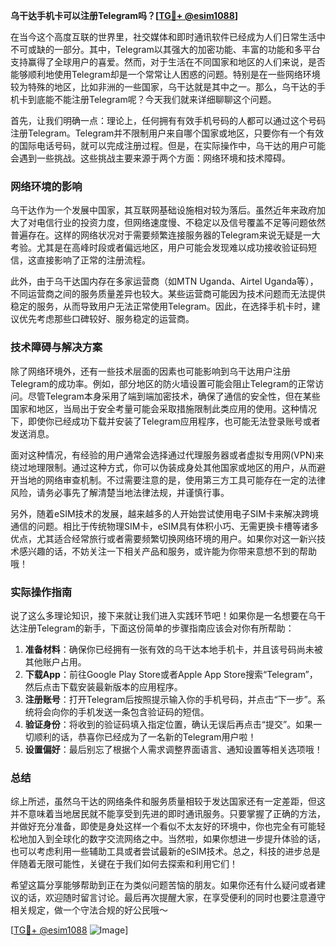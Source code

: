 **乌干达手机卡可以注册Telegram吗？[[TG💪+ @esim1088](https://t.me/s/esim1088)]**

在当今这个高度互联的世界里，社交媒体和即时通讯软件已经成为人们日常生活中不可或缺的一部分。其中，Telegram以其强大的加密功能、丰富的功能和多平台支持赢得了全球用户的喜爱。然而，对于生活在不同国家和地区的人们来说，是否能够顺利地使用Telegram却是一个常常让人困惑的问题。特别是在一些网络环境较为特殊的地区，比如非洲的一些国家，乌干达就是其中之一。那么，乌干达的手机卡到底能不能注册Telegram呢？今天我们就来详细聊聊这个问题。

首先，让我们明确一点：理论上，任何拥有有效手机号码的人都可以通过这个号码注册Telegram。Telegram并不限制用户来自哪个国家或地区，只要你有一个有效的国际电话号码，就可以完成注册过程。但是，在实际操作中，乌干达的用户可能会遇到一些挑战。这些挑战主要来源于两个方面：网络环境和技术障碍。

### 网络环境的影响

乌干达作为一个发展中国家，其互联网基础设施相对较为落后。虽然近年来政府加大了对电信行业的投资力度，但网络速度慢、不稳定以及信号覆盖不足等问题依然普遍存在。这样的网络状况对于需要频繁连接服务器的Telegram来说无疑是一大考验。尤其是在高峰时段或者偏远地区，用户可能会发现难以成功接收验证码短信，这直接影响了正常的注册流程。

此外，由于乌干达国内存在多家运营商（如MTN Uganda、Airtel Uganda等），不同运营商之间的服务质量差异也较大。某些运营商可能因为技术问题而无法提供稳定的服务，从而导致用户无法正常使用Telegram。因此，在选择手机卡时，建议优先考虑那些口碑较好、服务稳定的运营商。

### 技术障碍与解决方案

除了网络环境外，还有一些技术层面的因素也可能影响到乌干达用户注册Telegram的成功率。例如，部分地区的防火墙设置可能会阻止Telegram的正常访问。尽管Telegram本身采用了端到端加密技术，确保了通信的安全性，但在某些国家和地区，当局出于安全考量可能会采取措施限制此类应用的使用。这种情况下，即使你已经成功下载并安装了Telegram应用程序，也可能无法登录账号或者发送消息。

面对这种情况，有经验的用户通常会选择通过代理服务器或者虚拟专用网(VPN)来绕过地理限制。通过这种方式，你可以伪装成身处其他国家或地区的用户，从而避开当地的网络审查机制。不过需要注意的是，使用第三方工具可能存在一定的法律风险，请务必事先了解清楚当地法律法规，并谨慎行事。

另外，随着eSIM技术的发展，越来越多的人开始尝试使用电子SIM卡来解决跨境通信的问题。相比于传统物理SIM卡，eSIM具有体积小巧、无需更换卡槽等诸多优点，尤其适合经常旅行或者需要频繁切换网络环境的用户。如果你对这一新兴技术感兴趣的话，不妨关注一下相关产品和服务，或许能为你带来意想不到的帮助哦！

### 实际操作指南

说了这么多理论知识，接下来就让我们进入实践环节吧！如果你是一名想要在乌干达注册Telegram的新手，下面这份简单的步骤指南应该会对你有所帮助：

1. **准备材料**：确保你已经拥有一张有效的乌干达本地手机卡，并且该号码尚未被其他账户占用。
2. **下载App**：前往Google Play Store或者Apple App Store搜索“Telegram”，然后点击下载安装最新版本的应用程序。
3. **注册账号**：打开Telegram后按照提示输入你的手机号码，并点击“下一步”。系统将会向你的手机发送一条包含验证码的短信。
4. **验证身份**：将收到的验证码填入指定位置，确认无误后再点击“提交”。如果一切顺利的话，恭喜你已经成为了一名新的Telegram用户啦！
5. **设置偏好**：最后别忘了根据个人需求调整界面语言、通知设置等相关选项哦！

### 总结

综上所述，虽然乌干达的网络条件和服务质量相较于发达国家还有一定差距，但这并不意味着当地居民就不能享受到先进的即时通讯服务。只要掌握了正确的方法，并做好充分准备，即使是身处这样一个看似不太友好的环境中，你也完全有可能轻松地加入到全球化的数字交流网络之中。当然啦，如果你想进一步提升体验的话，也可以考虑利用一些辅助工具或者尝试最新的eSIM技术。总之，科技的进步总是伴随着无限可能性，关键在于我们如何去探索和利用它们！

希望这篇分享能够帮助到正在为类似问题苦恼的朋友。如果你还有什么疑问或者建议的话，欢迎随时留言讨论。最后再次提醒大家，在享受便利的同时也要注意遵守相关规定，做一个守法合规的好公民哦～

[[TG💪+ @esim1088](https://t.me/s/esim1088) ![Image](https://i.postimg.cc/4NQfJmqS/Snipaste-2025-05-13-00-14-12.png)]